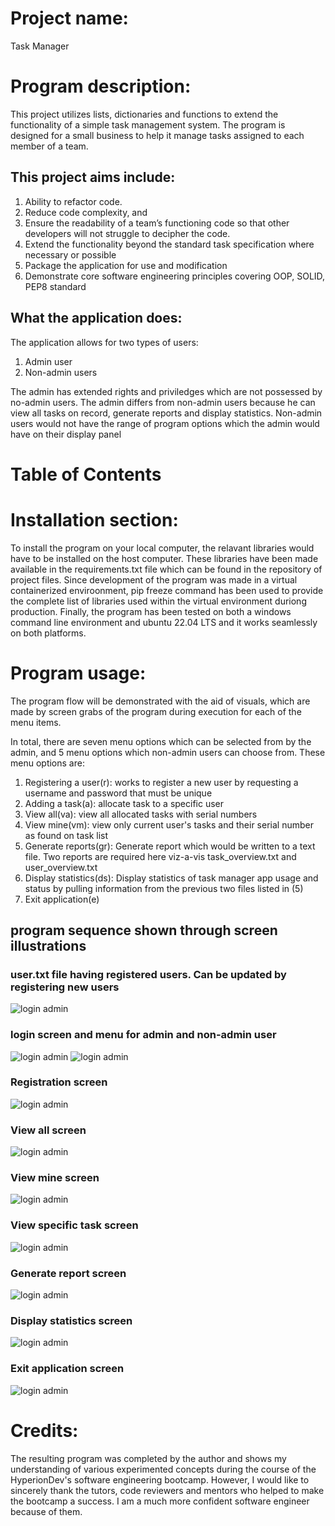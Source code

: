 # Project name:
Task Manager

# Program description:
This project utilizes lists, dictionaries and functions to extend the
functionality of a simple task management system. The program is designed for
a small business to help it manage tasks assigned to each member of a team.

## This project aims include:
1. Ability to refactor code. 
2. Reduce code complexity, and 
3. Ensure the readability of a team’s functioning code so that other developers will not struggle to decipher the code.
4. Extend the functionality beyond the standard task specification where necessary or possible
5. Package the application for use and modification 
6. Demonstrate core software engineering principles covering OOP, SOLID, PEP8 standard

## What the application does:
The application allows for two types of users:
1. Admin user
2. Non-admin users

The admin has extended rights and priviledges which are not possessed by no-admin users. The admin differs from
non-admin users because he can view all tasks on record, generate reports and display statistics. Non-admin users
would not have the range of program options which the admin would have on their display panel


# Table of Contents


# Installation section:
To install the program on your local computer, the relavant libraries would have to be
installed on the host computer. These libraries have been made available in the requirements.txt
file which can be found in the repository of project files. 
Since development of the program was made in a virtual containerized enviroonment, pip freeze command
has been used to provide the complete list of libraries used within the virtual environment duriong production.
Finally, the program has been tested on both a windows command line environment and ubuntu 22.04 LTS and
it works seamlessly on both platforms.

# Program usage:
The program flow will be demonstrated with the aid of visuals, which are made by screen grabs of the program
during execution for each of the menu items.

In total, there are seven menu options which can be selected from by the admin, and 5 menu options which non-admin
users can choose from. These menu options are:
1. Registering a user(r): works to register a new user by requesting a username and password that must be unique
2. Adding a task(a): allocate task to a specific user
3. View all(va): view all allocated tasks with serial numbers
4. View mine(vm): view only current user's tasks and their serial number as found on task list
5. Generate reports(gr): Generate report which would be written to a text file. Two reports are required here viz-a-vis task_overview.txt and user_overview.txt
6. Display statistics(ds): Display statistics of task manager app usage and status by pulling information from the previous two files listed in (5)
7. Exit application(e)

## program sequence shown through screen illustrations
### user.txt file having registered users. Can be updated by registering new users
![login admin](/assets/images/user-txt.png)
### login screen and menu for admin and non-admin user
![login admin](/assets/images/log-in.png)
![login admin](/assets/images/log-in-others.png)
### Registration screen 
![login admin](/assets/images/register-user.png)
### View all screen
![login admin](/assets/images/view-all.png)
### View mine screen
![login admin](/assets/images/view-mine.png)
### View specific task screen
![login admin](/assets/images/view-specific.png)
### Generate report screen
![login admin](/assets/images/generate-report.png)
### Display statistics screen
![login admin](/assets/images/display-stats.png)
### Exit application screen
![login admin](/assets/images/exit.png)


# Credits:
The resulting  program was completed by the author and shows my understanding of various experimented concepts during the course
of the HyperionDev's software engineering bootcamp. However, I would like to sincerely thank the tutors, code reviewers and mentors who helped to make
the bootcamp a success. I am a much more confident software engineer because of them.



